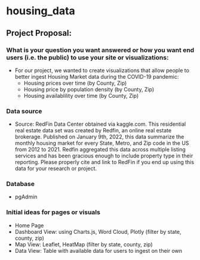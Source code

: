 # housing_data

## Project Proposal:

### What is your question you want answered or how you want end users (i.e. the public) to use your site or visualizations: 
* For our project, we wanted to create visualizations that allow people to better ingest Housing Market data during the COVID-19 pandemic:
  * Housing prices over time (by County, Zip)
  * Housing price by population density (by County, Zip)
  * Housing availablility over time (by County, Zip)

### Data source 

* Source: RedFin Data Center obtained via kaggle.com. This residential real estate data set was created by Redfin, an online real estate brokerage. Published on January 9th, 2022, this data summarize the monthly housing market for every State, Metro, and Zip code in the US from 2012 to 2021. Redfin aggregated this data across multiple listing services and has been gracious enough to include property type in their reporting. Please properly cite and link to RedFin if you end up using this data for your research or project.

### Database
* pgAdmin

### Initial ideas for pages or visuals
* Home Page
* Dashboard View: using Charts.js, Word Cloud, Plotly (filter by state, county, zip)
* Map View: Leaflet, HeatMap (filter by state, county, zip)
* Data View: Table with available data for users to ingest on their own
